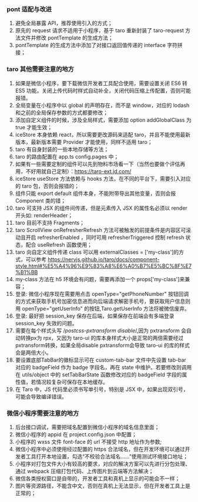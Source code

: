 <!--
 * @文件描述:
 * @公司: thundersdata
 * @作者: 廖军
 * @Date: 2020-02-19 17:24:13
 * @LastEditors: 阮旭松
 * @LastEditTime: 2020-04-10 17:39:09
 -->

### pont 适配与改进

1. 避免全局暴露 API，推荐使用引入的方式；
2. 原先的 request 请求不适用于小程序，基于 taro 重新封装了 taro-request 方法文件并修改 pontTemplate 的生成方法；
3. pontTemplate 的生成方法中添加了对接口返回值传递的 interface 字符拼接；

### taro 其他需要注意的地方

1. 如果是微信小程序，要下载微信开发者工具配合使用，需要设置关闭 ES6 转 ES5 功能，关闭上传代码时样式自动补全，关闭代码压缩上传配置，否则可能报错。
2. 全局变量在小程序中以 global 的声明存在，而不是 window，对应的 lodash 和之前的全局保存参数的方式都要修改；
3. 添加自定义组件的时候，涉及全局样式，需要添加 option addGlobalClass 为 true 才能生效；
4. iceStore 本身依赖 react，所以需要更改源码来适配 taro，并且不能使用最新版本，最新版本需要 Provider 才能使用，同样不适用 taro；
5. taro 有自身封装的一些本地存储等方法；
6. taro 的路由配置在 app.ts config.pages 中；
7. 如果有一些需要定制的组件可以先到物料市场看一下（当然也要做个评估再用，不好用就自己定制）：https://taro-ext.jd.com/
8. iceStore useStore 方法依赖与 hooks 方法，在不同的平台下，需要引入对应的 taro 包，否则会报错的；
9. 组件只能 export default 组件本身，不能附带导出其他变量，否则会报 Component 类的错；
10. taro 可支持 JSX 的组件间传递，但是元素传入 JSX 的属性名必须以 render 开头如: renderHeader；
11. taro 目前不支持 Fragments；
12. taro ScrollView onRefresherRefresh 方法可被触发的前提条件是内容区可滚动且开启 refresherEnabled ，同时可用 refresherTriggered 控制 refresh 状态，配合 useRefresh 函数使用；
13. taro 向自定义组件传递 class 可以用 externalClasses = ['my-class']的方式，可以参考 https://nervjs.github.io/taro/docs/component-style.html#%E5%A4%96%E9%83%A8%E6%A0%B7%E5%BC%8F%E7%B1%BB
14. my-class 方法在 h5 环境会有问题，需要再添加一个 props['my-class']来兼容；
15. 登录: 微信小程序现在需要用点击 openType="getPhoneNumber" 按钮回调的方式来获取手机号加密信息进而向后端请求解密手机号，要获取用户信息则用 openType="getUserInfo" 的按钮,Taro.getUserInfo 方法将被微信废弃。
16. 登录: 最好把 session_key 保存在后端，如果保存在前端会有多端登录 session_key 失效的问题。
17. 需要在每个样式头写 /*postcss-pxtransform disable*/,因为 pxtransform 会自动转换px为 rpx，又因为 taro-ui 的库本身样式大小是正常的两倍需要经过pxtransform转换，如果全局disable pxtransform会导致 taro-ui 的库的样式会是两倍大小。
18. 要设置底部TabBar的徽标显示可在 custom-tab-bar 文件中先设置 tab-bar 对应的 badgeField 作为 badge 字段名，再在 state 中维护。若要修改则调用在 utils/object 中的 setTabBarState 函数修改对应的 badgeField 字段的属性值，若情况较复杂可保存在本地缓存。
19. 在 Taro 中，JS 代码里必须书写单引号，特别是 JSX 中，如果出现双引号，可能会导致编译错误。

### 微信小程序需要注意的地方

1. 后台接口调试，需要把域名配置到微信小程序的域名信息里面；
2. 微信小程序的 appid 在 project.config.json 中配置；
3. 小程序的 wxss 文件 font-face 的 url 不接受 http 地址作为参数;
4. 微信小程序中必须使用经过配置的 https 合法域名，但在开发环境可以通过开发者工具打开本地设置，勾选“不校验合法域名……”使用测试环境接口地址；
5. 小程序对打包文件大小有较高的要求，对应的解决方案可以先进行分包处理、通过 webpack 压缩打包代码、上传图片到云端等方法解决；
6. 微信各类授权窗口是自带的，开发者工具和真机上显示的可能会不一样；
7. 图片等资源路径，不能含中文，否则在真机上无法显示，但在开发者工具上是正常的；
